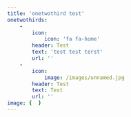 ```yaml
---
title: 'onetwothird test'
onetwothirds:
    -
        icon:
            icon: 'fa fa-home'
        header: Test
        text: 'test test terst'
        url: ''
    -
        icon:
            image: /images/unnamed.jpg
        header: Test
        text: Test
        url: ''
image: {  }
---
```


